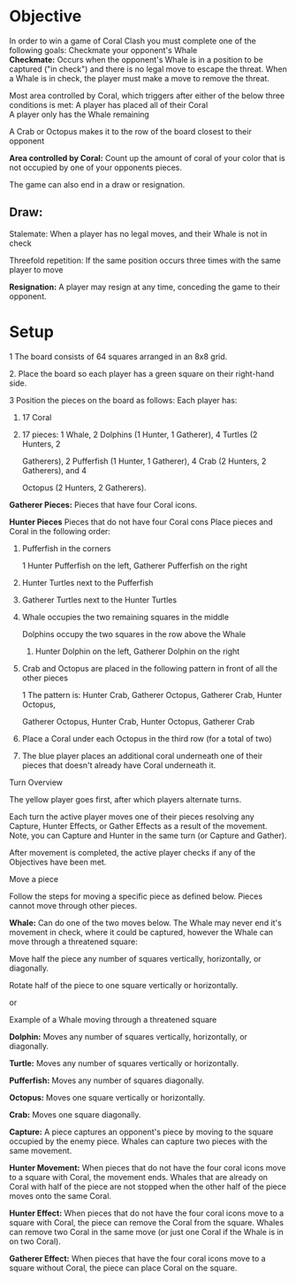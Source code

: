 # **Objective**

In order to win a game of Coral Clash you must complete one of the following goals: Checkmate your opponent's Whale  
**Checkmate:** Occurs when the opponent's Whale is in a position to be captured ("in check") and there is no legal move to escape the threat. When a Whale is in check, the player must make a move to remove the threat.

Most area controlled by Coral, which triggers after either of the below three conditions is met: A player has placed all of their Coral  
A player only has the Whale remaining

A Crab or Octopus makes it to the row of the board closest to their opponent

**Area controlled by Coral:** Count up the amount of coral of your color that is not occupied by one of your opponents pieces.

The game can also end in a draw or resignation.

## **Draw:**

Stalemate: When a player has no legal moves, and their Whale is not in check

Threefold repetition: If the same position occurs three times with the same player to move

**Resignation:** A player may resign at any time, conceding the game to their opponent.

# **Setup**

1	The board consists of 64 squares arranged in an 8x8 grid.

2\. Place the board so each player has a green square on their right-hand side.

3	Position the pieces on the board as follows: Each player has:

1. 17 Coral

2. 17 pieces: 1 Whale, 2 Dolphins (1 Hunter, 1 Gatherer), 4 Turtles (2 Hunters, 2

   Gatherers), 2 Pufferfish (1 Hunter, 1 Gatherer), 4 Crab (2 Hunters, 2 Gatherers), and 4

   Octopus (2 Hunters, 2 Gatherers).

**Gatherer Pieces:** Pieces that have four Coral icons.

**Hunter Pieces** Pieces that do not have four Coral cons Place pieces and Coral in the following order:

1. Pufferfish in the corners

   1	Hunter Pufferfish on the left, Gatherer Pufferfish on the right

2. Hunter Turtles next to the Pufferfish

3. Gatherer Turtles next to the Hunter Turtles

4. Whale occupies the two remaining squares in the middle

   Dolphins occupy the two squares in the row above the Whale

   1. Hunter Dolphin on the left, Gatherer Dolphin on the right

6. Crab and Octopus are placed in the following pattern in front of all the other pieces

   1	The pattern is: Hunter Crab, Gatherer Octopus, Gatherer Crab, Hunter Octopus,

   Gatherer Octopus, Hunter Crab, Hunter Octopus, Gatherer Crab

7. Place a Coral under each Octopus in the third row (for a total of two)

8. The blue player places an additional coral underneath one of their pieces that doesn't already have Coral underneath it.

Turn Overview

The yellow player goes first, after which players alternate turns.

Each turn the active player moves one of their pieces resolving any Capture, Hunter Effects, or Gather Effects as a result of the movement. Note, you can Capture and Hunter in the same turn (or Capture and Gather).

After movement is completed, the active player checks if any of the Objectives have been met.

Move a piece

Follow the steps for moving a specific piece as defined below. Pieces cannot move through other pieces.

**Whale:** Can do one of the two moves below. The Whale may never end it's movement in check, where it could be captured, however the Whale can move through a threatened square:

Move half the piece any number of squares vertically, horizontally, or diagonally.

Rotate half of the piece to one square vertically or horizontally.

or

Example of a Whale moving through a threatened square

**Dolphin:** Moves any number of squares vertically, horizontally, or diagonally.

**Turtle:** Moves any number of squares vertically or horizontally.

**Pufferfish:** Moves any number of squares diagonally.

**Octopus:** Moves one square vertically or horizontally.

**Crab:** Moves one square diagonally.

**Capture:** A piece captures an opponent's piece by moving to the square occupied by the enemy piece. Whales can capture two pieces with the same movement.

**Hunter Movement:** When pieces that do not have the four coral icons move to a square with Coral, the movement ends. Whales that are already on Coral with half of the piece are not stopped when the other half of the piece moves onto the same Coral.

**Hunter Effect:** When pieces that do not have the four coral icons move to a square with Coral, the piece can remove the Coral from the square. Whales can remove two Coral in the same move (or just one Coral if the Whale is in on two Coral).

**Gatherer Effect:** When pieces that have the four coral icons move to a square without Coral, the piece can place Coral on the square.


